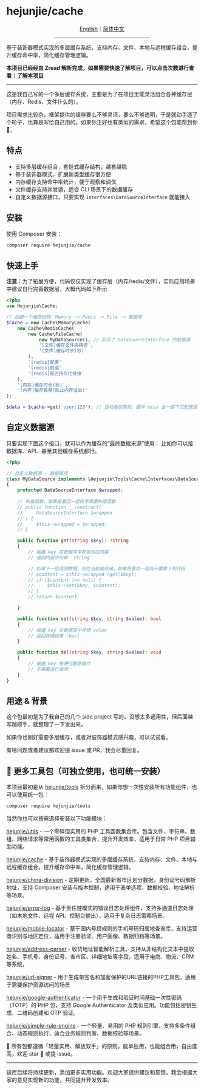 # hejunjie/cache

<div align="center">
  <a href="./README.md">English</a>｜<a href="./README.zh-CN.md">简体中文</a>
  <hr width="50%"/>
</div>

基于装饰器模式实现的多层缓存系统，支持内存、文件、本地与远程缓存组合，提升缓存命中率，简化缓存管理逻辑。

**本项目已经经由 Zread 解析完成，如果需要快速了解项目，可以点击次数进行查看：[了解本项目](https://zread.ai/zxc7563598/php-cache)**

---

这是我自己写的一个多层缓存系统，主要是为了在项目里能灵活组合各种缓存层（内存、Redis、文件什么的）。

项目需求比较杂，框架提供的缓存要么不够灵活，要么不够透明，于是就动手造了个轮子，也算是写给自己用的。如果你正好也有类似的需求，希望这个包能帮到你 🙌。

## 特点

- 支持多层缓存组合，套娃式缓存结构，越套越稳
- 基于装饰器模式，扩展新类型缓存很方便
- 内存缓存支持命中率统计，便于观察和调优
- 文件缓存支持并发锁，适合 CLI 场景下的数据缓存
- 自定义数据源接口，只要实现 `Interfaces\DataSourceInterface` 就能接入

## 安装

使用 Composer 安装：

```bash
composer require hejunjie/cache
```

## 快速上手

**注意**：为了拓展方便，代码仅仅实现了缓存层（内存/redis/文件），实际应用场景中建议自行完善数据层，大概代码如下所示

```php
<?php
use Hejunjie\Cache;

// 创建一个缓存结构：Memory -> Redis -> File -> 数据库
$cache = new Cache\MemoryCache(
    new Cache\RedisCache(
        new Cache\FileCache(
            new MyDataSource(), // 实现了 DataSourceInterface 的数据源
            '[文件]缓存文件夹路径',
            '[文件]缓存时长(秒)'
        ),
        '[redis]配置'
        '[redis]前缀'
        '[redis]是否持久化链接'
    ),
    '[内存]缓存时长(秒)',
    '[内存]缓存数量(防止内存溢出)'
);

$data = $cache->get('user:123'); // 自动逐层查找，缓存 miss 会一路下沉到底层数据源
```

## 自定义数据源
只要实现下面这个接口，就可以作为缓存的“最终数据来源”使用：
比如你可以接数据库、API、甚至其他缓存系统都行。

```php
<?php

// 自定义数据源 - 数据库层
class MyDataSource implements \Hejunjie\Tools\Cache\Interfaces\DataSourceInterface
{
    protected DataSourceInterface $wrapped;
    
    // 构造函数，如果是最后一层则不需要构造函数
    // public function __construct(
    //     DataSourceInterface $wrapped
    // ) {
    //     $this->wrapped = $wrapped;
    // }

    public function get(string $key): ?string
    {
        // 根据 key 在数据库中获取对应内容
        // 返回内容字符串 `string`

        // 如果下一层返回数据，则在当前层存储。如果是最后一层则不需要下列代码
        // $content = $this->wrapped->get($key);
        // if ($content !== null) {
        //     $this->set($key, $content);
        // }
        // return $content;

    }

    public function set(string $key, string $value): bool
    {
        // 根据 key 在数据库中存储 value
        // 返回存储结果 `bool`
    }

    public function del(string $key, string $value): void
    {
        // 根据 key 在进行删除操作
        // 不需要进行返回
    }
}

```

## 用途 & 背景

这个包最初是为了我自己的几个 side project 写的，没想太多通用性，但后面越写越顺手，就整理了一下发出来。

如果你也刚好需要多层缓存，或者对装饰器模式感兴趣，可以试试看。

有啥问题或者建议都欢迎提 issue 或 PR，我会尽量回复。

## 🔧 更多工具包（可独立使用，也可统一安装）

本项目最初是从 [hejunjie/tools](https://github.com/zxc7563598/php-tools) 拆分而来，如果你想一次性安装所有功能组件，也可以使用统一包：

```bash
composer require hejunjie/tools
```

当然你也可以按需选择安装以下功能模块：

[hejunjie/utils](https://github.com/zxc7563598/php-utils) - 一个零碎但实用的 PHP 工具函数集合库。包含文件、字符串、数组、网络请求等常用函数的工具类集合，提升开发效率，适用于日常 PHP 项目辅助功能。

[hejunjie/cache](https://github.com/zxc7563598/php-cache) - 基于装饰器模式实现的多层缓存系统，支持内存、文件、本地与远程缓存组合，提升缓存命中率，简化缓存管理逻辑。

[hejunjie/china-division](https://github.com/zxc7563598/php-china-division) - 定期更新，全国最新省市区划分数据，身份证号码解析地址，支持 Composer 安装与版本控制，适用于表单选项、数据校验、地址解析等场景。

[hejunjie/error-log](https://github.com/zxc7563598/php-error-log) - 基于责任链模式的错误日志处理组件，支持多通道日志处理（如本地文件、远程 API、控制台输出），适用于复杂日志策略场景。

[hejunjie/mobile-locator](https://github.com/zxc7563598/php-mobile-locator) - 基于国内号段规则的手机号码归属地查询库，支持运营商识别与地区定位，适用于注册验证、用户画像、数据归档等场景。

[hejunjie/address-parser](https://github.com/zxc7563598/php-address-parser) - 收货地址智能解析工具，支持从非结构化文本中提取姓名、手机号、身份证号、省市区、详细地址等字段，适用于电商、物流、CRM 等系统。

[hejunjie/url-signer](https://github.com/zxc7563598/php-url-signer) - 用于生成带签名和加密保护的URL链接的PHP工具包，适用于需要保护资源访问的场景

[hejunjie/google-authenticator](https://github.com/zxc7563598/php-google-authenticator) - 一个用于生成和验证时间基础一次性密码（TOTP）的 PHP 包，支持 Google Authenticator 及类似应用。功能包括密钥生成、二维码创建和 OTP 验证。

[hejunjie/simple-rule-engine](https://github.com/zxc7563598/php-simple-rule-engine) - 一个轻量、易用的 PHP 规则引擎，支持多条件组合、动态规则执行，适合业务规则判断、数据校验等场景。

👀 所有包都遵循「轻量实用、解放双手」的原则，能单独用，也能组合用，自由度高，欢迎 star 🌟 或提 issue。

---

该库后续将持续更新，添加更多实用功能。欢迎大家提供建议和反馈，我会根据大家的意见实现新的功能，共同提升开发效率。
